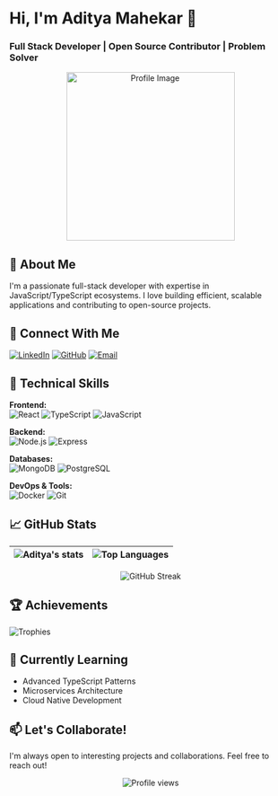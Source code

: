 # Hi, I'm Aditya Mahekar 👋

### Full Stack Developer | Open Source Contributor | Problem Solver

<div align="center">
  <img height="300" src="https://i.postimg.cc/MZNc6rc8/download-removebg-preview.png" alt="Profile Image" />
</div>

## 🚀 About Me

I'm a passionate full-stack developer with expertise in JavaScript/TypeScript ecosystems. I love building efficient, scalable applications and contributing to open-source projects.

## 🔗 Connect With Me

[![LinkedIn](https://img.shields.io/badge/LinkedIn-Connect-blue?style=flat-square&logo=linkedin)](https://www.linkedin.com/in/aditya-mahekar)
[![GitHub](https://img.shields.io/badge/GitHub-Follow-black?style=flat-square&logo=github)](https://github.com/adityamahekar)
[![Email](https://img.shields.io/badge/Email-Contact-red?style=flat-square&logo=gmail)](mailto:your-email@example.com)

## 💼 Technical Skills

**Frontend:**  
![React](https://img.shields.io/badge/-React-61DAFB?logo=react&logoColor=white&style=flat)
![TypeScript](https://img.shields.io/badge/-TypeScript-3178C6?logo=typescript&logoColor=white&style=flat)
![JavaScript](https://img.shields.io/badge/-JavaScript-F7DF1E?logo=javascript&logoColor=black&style=flat)

**Backend:**  
![Node.js](https://img.shields.io/badge/-Node.js-339933?logo=nodedotjs&logoColor=white&style=flat)
![Express](https://img.shields.io/badge/-Express-000000?logo=express&logoColor=white&style=flat)

**Databases:**  
![MongoDB](https://img.shields.io/badge/-MongoDB-47A248?logo=mongodb&logoColor=white&style=flat)
![PostgreSQL](https://img.shields.io/badge/-PostgreSQL-4169E1?logo=postgresql&logoColor=white&style=flat)

**DevOps & Tools:**  
![Docker](https://img.shields.io/badge/-Docker-2496ED?logo=docker&logoColor=white&style=flat)
![Git](https://img.shields.io/badge/-Git-F05032?logo=git&logoColor=white&style=flat)

## 📈 GitHub Stats

<div align="center">
  
  | <img align="center" src="https://github-readme-stats.vercel.app/api?username=adityamahekar&show_icons=true&theme=default&hide_border=true" alt="Aditya's stats" /> | <img align="center" src="https://github-readme-stats.vercel.app/api/top-langs/?username=adityamahekar&layout=compact&theme=default&hide_border=true" alt="Top Languages" /> |
  | ------------- | ------------- |

  ![GitHub Streak](https://streak-stats.demolab.com/?user=adityamahekar&theme=default&hide_border=true)
</div>

## 🏆 Achievements

![Trophies](https://github-profile-trophy.vercel.app/?username=adityamahekar&rank=SSS,SS,S,AAA,AA,A,B,C&margin-w=15&no-frame=true&theme=flat)

## 🌱 Currently Learning

- Advanced TypeScript Patterns
- Microservices Architecture
- Cloud Native Development

## 📫 Let's Collaborate!

I'm always open to interesting projects and collaborations. Feel free to reach out!

<div align="center">
  <img src="https://komarev.com/ghpvc/?username=adityamahekar&label=Profile+Views&color=blue&style=flat-square" alt="Profile views" />
</div>
